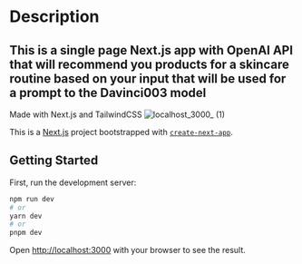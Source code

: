 # Description
## This is a single page Next.js app with OpenAI API that will recommend you products for a skincare routine based on your input that will be used for a prompt to the Davinci003 model

Made with Next.js and TailwindCSS
![localhost_3000_ (1)](https://user-images.githubusercontent.com/115817261/228903648-8251666d-ebd4-46b4-b943-df071bfa2800.png)


This is a [Next.js](https://nextjs.org/) project bootstrapped with [`create-next-app`](https://github.com/vercel/next.js/tree/canary/packages/create-next-app).

## Getting Started

First, run the development server:

```bash
npm run dev
# or
yarn dev
# or
pnpm dev
```

Open [http://localhost:3000](http://localhost:3000) with your browser to see the result.

